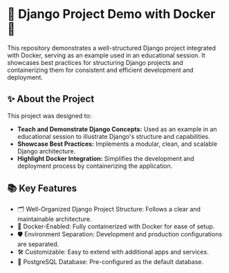 # 🌟 Django Project Demo with Docker 🐳
This repository demonstrates a well-structured Django project integrated with Docker, serving as an example used in an educational session. It showcases best practices for structuring Django projects and containerizing them for consistent and efficient development and deployment.

## ✨ About the Project
This project was designed to:

* **Teach and Demonstrate Django Concepts:** Used as an example in an educational session to illustrate Django's structure and capabilities.
* **Showcase Best Practices:** Implements a modular, clean, and scalable Django architecture.
* **Highlight Docker Integration:** Simplifies the development and deployment process by containerizing the application.
## 📚 Key Features
* 🗂️ Well-Organized Django Project Structure: Follows a clear and maintainable architecture.
* 🐳 Docker-Enabled: Fully containerized with Docker for ease of setup.
* 🛡️ Environment Separation: Development and production configurations are separated.
* 🛠️ Customizable: Easy to extend with additional apps and services.
* 💾 PostgreSQL Database: Pre-configured as the default database.
